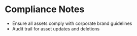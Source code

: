 # Compliance Notes

- Ensure all assets comply with corporate brand guidelines
- Audit trail for asset updates and deletions
